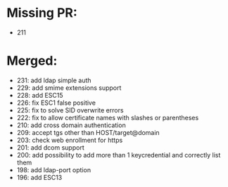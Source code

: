 # Missing PR:

- 211

# Merged:

- 231: add ldap simple auth
- 229: add smime extensions support
- 228: add ESC15
- 226: fix ESC1 false positive
- 225: fix to solve SID overwrite errors
- 222: fix to allow certificate names with slashes or parentheses
- 210: add cross domain authentication
- 209: accept tgs other than HOST/target@domain
- 203: check web enrollment for https
- 201: add dcom support
- 200: add possibility to add more than 1 keycredential and correctly list them
- 198: add ldap-port option
- 196: add ESC13
